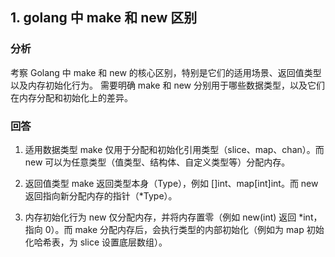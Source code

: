 ## 1. golang 中 make 和 new 区别

### 分析
考察 Golang 中 make 和 new 的核心区别，特别是它们的适用场景、返回值类型以及内存初始化行为。
需要明确 make 和 new 分别用于哪些数据类型，以及它们在内存分配和初始化上的差异。

### 回答
1. 适用数据类型
make 仅用于分配和初始化引用类型（slice、map、chan）。而 new 可以为任意类型（值类型、结构体、自定义类型等）分配内存。

2. 返回值类型
make 返回类型本身（Type），例如 []int、map[int]int。而 new 返回指向新分配内存的指针（*Type）。

3. 内存初始化行为
new 仅分配内存，并将内存置零（例如 new(int) 返回 *int，指向 0）。而 make 分配内存后，会执行类型的内部初始化（例如为 map 初始化哈希表，为 slice 设置底层数组）。